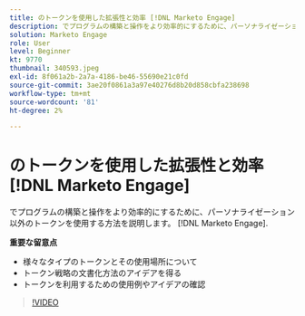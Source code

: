 ```yaml
---
title: のトークンを使用した拡張性と効率 [!DNL Marketo Engage]
description: でプログラムの構築と操作をより効率的にするために、パーソナライゼーション以外のトークンを使用する方法を説明します。 [!DNL Marketo Engage].
solution: Marketo Engage
role: User
level: Beginner
kt: 9770
thumbnail: 340593.jpeg
exl-id: 8f061a2b-2a7a-4186-be46-55690e21c0fd
source-git-commit: 3ae20f0861a3a97e40276d8b20d858cbfa238698
workflow-type: tm+mt
source-wordcount: '81'
ht-degree: 2%

---
```


# のトークンを使用した拡張性と効率 [!DNL Marketo Engage]

でプログラムの構築と操作をより効率的にするために、パーソナライゼーション以外のトークンを使用する方法を説明します。 [!DNL Marketo Engage].

**重要な留意点**

* 様々なタイプのトークンとその使用場所について
* トークン戦略の文書化方法のアイデアを得る
* トークンを利用するための使用例やアイデアの確認

>[!VIDEO](https://video.tv.adobe.com/v/340593/?quality=12&learn=on)
